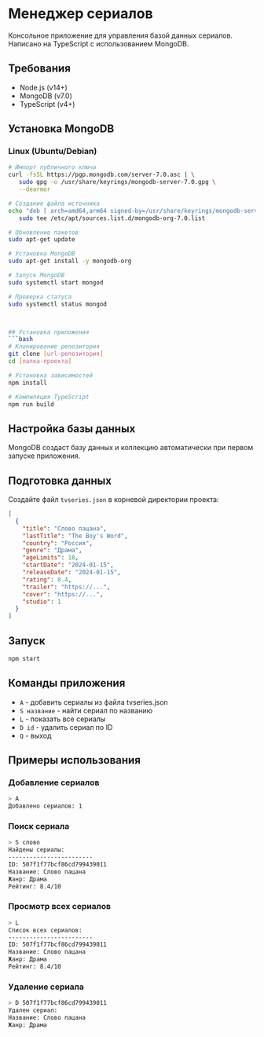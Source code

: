 # Менеджер сериалов

Консольное приложение для управления базой данных сериалов. Написано на TypeScript с использованием MongoDB.

## Требования
- Node.js (v14+)
- MongoDB (v7.0)
- TypeScript (v4+)

## Установка MongoDB

### Linux (Ubuntu/Debian)
```bash
# Импорт публичного ключа
curl -fsSL https://pgp.mongodb.com/server-7.0.asc | \
   sudo gpg -o /usr/share/keyrings/mongodb-server-7.0.gpg \
   --dearmor

# Создание файла источника
echo "deb [ arch=amd64,arm64 signed-by=/usr/share/keyrings/mongodb-server-7.0.gpg ] https://repo.mongodb.org/apt/ubuntu jammy/mongodb-org/7.0 multiverse" | \
   sudo tee /etc/apt/sources.list.d/mongodb-org-7.0.list

# Обновление пакетов
sudo apt-get update

# Установка MongoDB
sudo apt-get install -y mongodb-org

# Запуск MongoDB
sudo systemctl start mongod

# Проверка статуса
sudo systemctl status mongod



## Установка приложения
```bash
# Клонирование репозитория
git clone [url-репозитория]
cd [папка-проекта]

# Установка зависимостей
npm install

# Компиляция TypeScript
npm run build
```

## Настройка базы данных
MongoDB создаст базу данных и коллекцию автоматически при первом запуске приложения.

## Подготовка данных
Создайте файл `tvseries.json` в корневой директории проекта:
```json
[
  {
    "title": "Слово пацана",
    "lastTitle": "The Boy's Word",
    "country": "Россия",
    "genre": "Драма",
    "ageLimits": 18,
    "startDate": "2024-01-15",
    "releaseDate": "2024-01-15",
    "rating": 8.4,
    "trailer": "https://...",
    "cover": "https://...",
    "studio": 1
  }
]
```

## Запуск
```bash
npm start
```

## Команды приложения
- `A` - добавить сериалы из файла tvseries.json
- `S название` - найти сериал по названию
- `L` - показать все сериалы
- `D id` - удалить сериал по ID
- `Q` - выход

## Примеры использования

### Добавление сериалов
```bash
> A
Добавлено сериалов: 1
```

### Поиск сериала
```bash
> S слово
Найдены сериалы:
------------------------
ID: 507f1f77bcf86cd799439011
Название: Слово пацана
Жанр: Драма
Рейтинг: 8.4/10
```

### Просмотр всех сериалов
```bash
> L
Список всех сериалов:
------------------------
ID: 507f1f77bcf86cd799439011
Название: Слово пацана
Жанр: Драма
Рейтинг: 8.4/10
```

### Удаление сериала
```bash
> D 507f1f77bcf86cd799439011
Удален сериал:
Название: Слово пацана
Жанр: Драма
```



